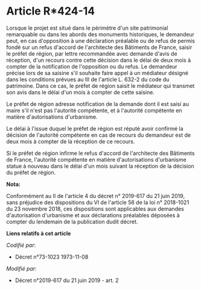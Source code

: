 # Article R*424-14

Lorsque le projet est situé dans le périmètre d'un site patrimonial remarquable ou dans les abords des monuments historiques,
le demandeur peut, en cas d'opposition à une déclaration préalable ou de refus de permis fondé sur un refus d'accord de
l'architecte des Bâtiments de France, saisir le préfet de région, par lettre recommandée avec demande d'avis de réception,
d'un recours contre cette décision dans le délai de deux mois à compter de la notification de l'opposition ou du refus. Le
demandeur précise lors de sa saisine s'il souhaite faire appel à un médiateur désigné dans les conditions prévues au III de
l'article L. 632-2 du code du patrimoine. Dans ce cas, le préfet de région saisit le médiateur qui transmet son avis dans le
délai d'un mois à compter de cette saisine.

Le préfet de région adresse notification de la demande dont il est saisi au maire s'il n'est pas l'autorité compétente, et à
l'autorité compétente en matière d'autorisations d'urbanisme.

Le délai à l'issue duquel le préfet de région est réputé avoir confirmé la décision de l'autorité compétente en cas de
recours du demandeur est de deux mois à compter de la réception de ce recours.

Si le préfet de région infirme le refus d'accord de l'architecte des Bâtiments de France, l'autorité compétente en matière
d'autorisations d'urbanisme statue à nouveau dans le délai d'un mois suivant la réception de la décision du préfet de région.

**Nota:**

Conformément au II de l'article 4 du décret n° 2019-617 du 21 juin 2019, sans préjudice des dispositions du VI de l'article
56 de la loi n° 2018-1021 du 23 novembre 2018, ces dispositions sont applicables aux demandes d'autorisation d'urbanisme et
aux déclarations préalables déposées à compter du lendemain de la publication dudit décret.

**Liens relatifs à cet article**

_Codifié par_:

  - Décret n°73-1023 1973-11-08

_Modifié par_:

  - Décret n°2019-617 du 21 juin 2019 - art. 2
